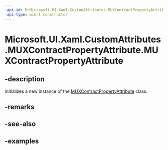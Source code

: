 ```yaml
---
-api-id: M:Microsoft.UI.Xaml.CustomAttributes.MUXContractPropertyAttribute.#ctor
-api-type: winrt constructor
---
```


<!-- Method syntax.
public MUXContractPropertyAttribute.MUXContractPropertyAttribute()
-->

# Microsoft.UI.Xaml.CustomAttributes.MUXContractPropertyAttribute.MUXContractPropertyAttribute

## -description

Initializes a new instance of the [MUXContractPropertyAttribute](muxcontractpropertyattribute.md) class.

## -remarks

## -see-also

## -examples

